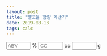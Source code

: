 ```yaml
---
layout: post
title: "알코올 함량 계산기"
date: 2019-08-13
tags: calc
---
```

<script src="/assets/js/jquery-3.4.1.min.js"></script>
<input id="abv" type="text" placeholder="ABV" size="5"> % <input id="cc" type="text" placeholder="CC" size="5"> cc
<input id="gram" type="text" placeholder="" size="5" readonly> g

<script>
  $(document).ready(function(){
    var calc = function() {
      var abv = $("#abv").val();
      var cc =  $("#cc").val();
      $("#gram").val((abv*cc/100*0.8).toFixed(2));
    }
    $("#abv").on("keyup", calc);
    $("#cc").on("keyup", calc);
  });
</script>
